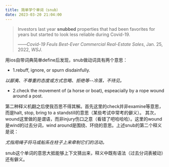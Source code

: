 ```yaml
---
title: 简单学个单词（snub）
date: 2023-03-20 21:04:00
---
```


>Investors last year **snubbed** properties that had been favorites for years but started to look less reliable during Covid-19.
>
>——*Covid-19 Feuls Best-Ever Commercial Real-Estate Sales*, Jan. 25, 2022, *WSJ*.

用ios自带词典简单define后发现，snub做动词具有两个意思：
<!--more-->


* 1.rebuff, ignore, or spurn disdainfully.
 
*以鄙夷、不尊重的态度或方式忽略、拒绝等--冷落，不待见。*

* 2.check the movement of (a horse or boat), espeacially by a rope wound around a post.

第二种释义机翻之后使我百思不得其解。首先这里的check并非examine等意思，而是halt, stop, bring to a standstill的意思（某些考试中常考的僻义）。
其次，wound这里做的是谓语，而非injury伤口之意（看错了吧哈哈哈）。这里的wound是wind的过去分词，wind around是围绕、环绕的意思。上述snub的第二个释义是说：

*尤指用绳子将马或船系在柱子上来牵制它们的活动。*

snub这个单词的意思大抵能够上下文猜出来，释义中既有语法（过去分词表被动）还有僻义。